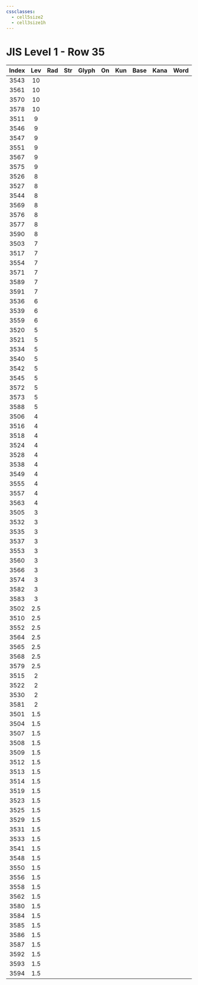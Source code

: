 ```yaml
---
cssclasses:
  - cell5size2
  - cell3size1h
---
```


# JIS Level 1 - Row 35

| Index | Lev | Rad | Str | Glyph | On  | Kun | Base | Kana | Word | Reading |
| :---: | :-: | :-: | :-: | :---: | :-: | :-: | :--- | :--- | :--- | :------ |
| 3543  | 10  |     |     |       |     |     |      |      |      |         |
| 3561  | 10  |     |     |       |     |     |      |      |      |         |
| 3570  | 10  |     |     |       |     |     |      |      |      |         |
| 3578  | 10  |     |     |       |     |     |      |      |      |         |
| 3511  |  9  |     |     |       |     |     |      |      |      |         |
| 3546  |  9  |     |     |       |     |     |      |      |      |         |
| 3547  |  9  |     |     |       |     |     |      |      |      |         |
| 3551  |  9  |     |     |       |     |     |      |      |      |         |
| 3567  |  9  |     |     |       |     |     |      |      |      |         |
| 3575  |  9  |     |     |       |     |     |      |      |      |         |
| 3526  |  8  |     |     |       |     |     |      |      |      |         |
| 3527  |  8  |     |     |       |     |     |      |      |      |         |
| 3544  |  8  |     |     |       |     |     |      |      |      |         |
| 3569  |  8  |     |     |       |     |     |      |      |      |         |
| 3576  |  8  |     |     |       |     |     |      |      |      |         |
| 3577  |  8  |     |     |       |     |     |      |      |      |         |
| 3590  |  8  |     |     |       |     |     |      |      |      |         |
| 3503  |  7  |     |     |       |     |     |      |      |      |         |
| 3517  |  7  |     |     |       |     |     |      |      |      |         |
| 3554  |  7  |     |     |       |     |     |      |      |      |         |
| 3571  |  7  |     |     |       |     |     |      |      |      |         |
| 3589  |  7  |     |     |       |     |     |      |      |      |         |
| 3591  |  7  |     |     |       |     |     |      |      |      |         |
| 3536  |  6  |     |     |       |     |     |      |      |      |         |
| 3539  |  6  |     |     |       |     |     |      |      |      |         |
| 3559  |  6  |     |     |       |     |     |      |      |      |         |
| 3520  |  5  |     |     |       |     |     |      |      |      |         |
| 3521  |  5  |     |     |       |     |     |      |      |      |         |
| 3534  |  5  |     |     |       |     |     |      |      |      |         |
| 3540  |  5  |     |     |       |     |     |      |      |      |         |
| 3542  |  5  |     |     |       |     |     |      |      |      |         |
| 3545  |  5  |     |     |       |     |     |      |      |      |         |
| 3572  |  5  |     |     |       |     |     |      |      |      |         |
| 3573  |  5  |     |     |       |     |     |      |      |      |         |
| 3588  |  5  |     |     |       |     |     |      |      |      |         |
| 3506  |  4  |     |     |       |     |     |      |      |      |         |
| 3516  |  4  |     |     |       |     |     |      |      |      |         |
| 3518  |  4  |     |     |       |     |     |      |      |      |         |
| 3524  |  4  |     |     |       |     |     |      |      |      |         |
| 3528  |  4  |     |     |       |     |     |      |      |      |         |
| 3538  |  4  |     |     |       |     |     |      |      |      |         |
| 3549  |  4  |     |     |       |     |     |      |      |      |         |
| 3555  |  4  |     |     |       |     |     |      |      |      |         |
| 3557  |  4  |     |     |       |     |     |      |      |      |         |
| 3563  |  4  |     |     |       |     |     |      |      |      |         |
| 3505  |  3  |     |     |       |     |     |      |      |      |         |
| 3532  |  3  |     |     |       |     |     |      |      |      |         |
| 3535  |  3  |     |     |       |     |     |      |      |      |         |
| 3537  |  3  |     |     |       |     |     |      |      |      |         |
| 3553  |  3  |     |     |       |     |     |      |      |      |         |
| 3560  |  3  |     |     |       |     |     |      |      |      |         |
| 3566  |  3  |     |     |       |     |     |      |      |      |         |
| 3574  |  3  |     |     |       |     |     |      |      |      |         |
| 3582  |  3  |     |     |       |     |     |      |      |      |         |
| 3583  |  3  |     |     |       |     |     |      |      |      |         |
| 3502  | 2.5 |     |     |       |     |     |      |      |      |         |
| 3510  | 2.5 |     |     |       |     |     |      |      |      |         |
| 3552  | 2.5 |     |     |       |     |     |      |      |      |         |
| 3564  | 2.5 |     |     |       |     |     |      |      |      |         |
| 3565  | 2.5 |     |     |       |     |     |      |      |      |         |
| 3568  | 2.5 |     |     |       |     |     |      |      |      |         |
| 3579  | 2.5 |     |     |       |     |     |      |      |      |         |
| 3515  |  2  |     |     |       |     |     |      |      |      |         |
| 3522  |  2  |     |     |       |     |     |      |      |      |         |
| 3530  |  2  |     |     |       |     |     |      |      |      |         |
| 3581  |  2  |     |     |       |     |     |      |      |      |         |
| 3501  | 1.5 |     |     |       |     |     |      |      |      |         |
| 3504  | 1.5 |     |     |       |     |     |      |      |      |         |
| 3507  | 1.5 |     |     |       |     |     |      |      |      |         |
| 3508  | 1.5 |     |     |       |     |     |      |      |      |         |
| 3509  | 1.5 |     |     |       |     |     |      |      |      |         |
| 3512  | 1.5 |     |     |       |     |     |      |      |      |         |
| 3513  | 1.5 |     |     |       |     |     |      |      |      |         |
| 3514  | 1.5 |     |     |       |     |     |      |      |      |         |
| 3519  | 1.5 |     |     |       |     |     |      |      |      |         |
| 3523  | 1.5 |     |     |       |     |     |      |      |      |         |
| 3525  | 1.5 |     |     |       |     |     |      |      |      |         |
| 3529  | 1.5 |     |     |       |     |     |      |      |      |         |
| 3531  | 1.5 |     |     |       |     |     |      |      |      |         |
| 3533  | 1.5 |     |     |       |     |     |      |      |      |         |
| 3541  | 1.5 |     |     |       |     |     |      |      |      |         |
| 3548  | 1.5 |     |     |       |     |     |      |      |      |         |
| 3550  | 1.5 |     |     |       |     |     |      |      |      |         |
| 3556  | 1.5 |     |     |       |     |     |      |      |      |         |
| 3558  | 1.5 |     |     |       |     |     |      |      |      |         |
| 3562  | 1.5 |     |     |       |     |     |      |      |      |         |
| 3580  | 1.5 |     |     |       |     |     |      |      |      |         |
| 3584  | 1.5 |     |     |       |     |     |      |      |      |         |
| 3585  | 1.5 |     |     |       |     |     |      |      |      |         |
| 3586  | 1.5 |     |     |       |     |     |      |      |      |         |
| 3587  | 1.5 |     |     |       |     |     |      |      |      |         |
| 3592  | 1.5 |     |     |       |     |     |      |      |      |         |
| 3593  | 1.5 |     |     |       |     |     |      |      |      |         |
| 3594  | 1.5 |     |     |       |     |     |      |      |      |         |
